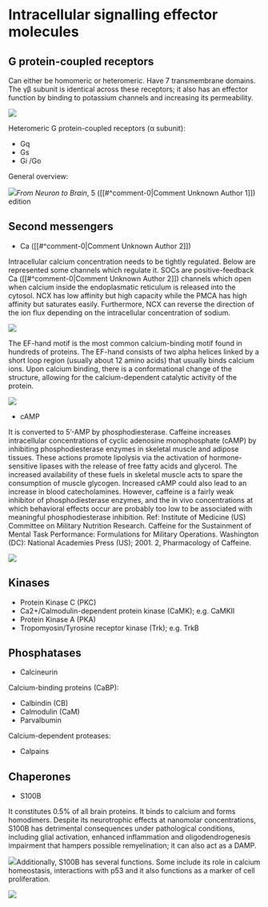# Intracellular signalling effector molecules

## G protein-coupled receptors

Can either be homomeric or heteromeric. Have 7 transmembrane domains. The γβ subunit is identical across these receptors; it also has an effector function by binding to potassium channels and increasing its permeability.

![](<2 - Source Material/Masters/attachments/Attachment 120.png>)

Heteromeric G protein-coupled receptors (α subunit):

- Gq
- Gs
- Gi /Go

General overview:

![](<2 - Source Material/Masters/attachments/Attachment 121.png>)_From Neuron to Brain_, 5 ([[#^comment-0|Comment Unknown Author 1]]) edition

## Second messengers

- Ca ([[#^comment-0|Comment Unknown Author 2]])

Intracellular calcium concentration needs to be tightly regulated. Below are represented some channels which regulate it. SOCs are positive-feedback Ca ([[#^comment-0|Comment Unknown Author 2]]) channels which open when calcium inside the endoplasmatic reticulum is released into the cytosol. NCX has low affinity but high capacity while the PMCA has high affinity but saturates easily. Furthermore, NCX can reverse the direction of the ion flux depending on the intracellular concentration of sodium. 

![](<2 - Source Material/Masters/attachments/Attachment 122.png>)

The EF-hand motif is the most common calcium-binding motif found in hundreds of proteins. The EF-hand consists of two alpha helices linked by a short loop region (usually about 12 amino acids) that usually binds calcium ions. Upon calcium binding, there is a conformational change of the structure, allowing for the calcium-dependent catalytic activity of the protein.

![](<2 - Source Material/Masters/attachments/Attachment 123.png>)

- cAMP

It is converted to 5’-AMP by phosphodiesterase. Caffeine increases intracellular concentrations of cyclic adenosine monophosphate (cAMP) by inhibiting phosphodiesterase enzymes in skeletal muscle and adipose tissues. These actions promote lipolysis via the activation of hormone-sensitive lipases with the release of free fatty acids and glycerol. The increased availability of these fuels in skeletal muscle acts to spare the consumption of muscle glycogen. Increased cAMP could also lead to an increase in blood catecholamines. However, caffeine is a fairly weak inhibitor of phosphodiesterase enzymes, and the in vivo concentrations at which behavioral effects occur are probably too low to be associated with meaningful phosphodiesterase inhibition. Ref: Institute of Medicine (US) Committee on Military Nutrition Research. Caffeine for the Sustainment of Mental Task Performance: Formulations for Military Operations. Washington (DC): National Academies Press (US); 2001. 2, Pharmacology of Caffeine.

![](<2 - Source Material/Masters/attachments/Attachment 124.png>)

## Kinases

- Protein Kinase C (PKC)
- Ca2+/Calmodulin-dependent protein kinase (CaMK); e.g. CaMKII
- Protein Kinase A (PKA)
- Tropomyosin/Tyrosine receptor kinase (Trk); e.g. TrkB

## Phosphatases

- Calcineurin

Calcium-binding proteins (CaBP):

- Calbindin (CB)
- Calmodulin (CaM)
- Parvalbumin

Calcium-dependent proteases:

- Calpains

## Chaperones

- S100B

It constitutes 0.5% of all brain proteins. It binds to calcium and forms homodimers. Despite its neurotrophic effects at nanomolar concentrations, S100B has detrimental consequences under pathological conditions, including glial activation, enhanced inflammation and oligodendrogenesis impairment that hampers possible remyelination; it can also act as a DAMP.

![](<2 - Source Material/Masters/attachments/Attachment 125.png>)Additionally, S100B has several functions. Some include its role in calcium homeostasis, interactions with p53 and it also functions as a marker of cell proliferation.

![](<2 - Source Material/Masters/attachments/Attachment 126.png>)